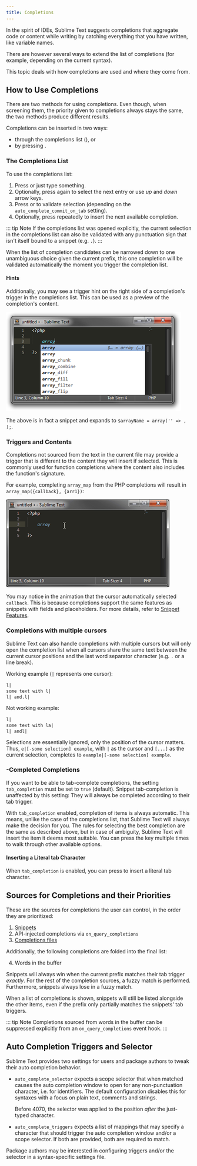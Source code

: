 ```yaml
---
title: Completions
---
```


In the spirit of IDEs,
Sublime Text suggests completions
that aggregate code or content while writing
by catching everything that you have written,
like variable names.

There are however several ways
to extend the list of completions
(for example, depending on the current syntax).

This topic deals with
how completions are used and
where they come from.


## How to Use Completions

There are two methods for using completions.
Even though, when screening them,
the priority given to completions always stays the same,
the two methods produce different results.

Completions can be inserted in two ways:

- through the completions list (<Key k="ctrl+space" />), or
- by pressing <Key k="tab" />.


### The Completions List

To use the completions list:

1. Press <Key k="ctrl+space" /> or just type something.
1. Optionally, press <Key k="ctrl+space" /> again
   to select the next entry
   or use *up* and *down* arrow keys.
1. Press <Key k="enter" /> or <Key k="tab" /> to validate selection
   (depending on the `auto_complete_commit_on_tab` setting).
1. Optionally, press <Key k="tab" /> repeatedly
   to insert the next available completion.

::: tip Note
If the completions list was opened explicitly,
the current selection
in the completions list
can also be validated
with any punctuation sign
that isn't itself bound to a snippet (e.g. `.`).
:::

When the list of completion candidates
can be narrowed down to one unambiguous choice
given the current prefix,
this one completion will be validated automatically
the moment you trigger the completion list.


#### Hints

Additionally,
you may see a trigger hint
on the right side of a completion's trigger
in the completions list.
This can be used as a preview
of the completion's content.

![image](./images/completions_hint.png)

The above is in fact a snippet
and expands to
`$arrayName = array('' => , );`.


### Triggers and Contents

Completions not sourced from the text in the current file
may provide a trigger
that is different
to the content they will insert if selected.
This is commonly used for function completions
where the content also includes
the function's signature.

For example,
completing `array_map` from the PHP completions
will result in `array_map({callback}, {arr1})`:

![image](./images/completions_contents.gif)

You may notice in the animation
that the cursor automatically selected `callback`.
This is because completions support
the same features as snippets
with fields and placeholders.
For more details,
refer to [Snippet Features](./snippets.md#snippet-features).


### Completions with multiple cursors

Sublime Text can also handle completions with multiple cursors
but will only open the completion list
when all cursors share the same text
between the current cursor positions
and the last word separator character
(e.g. `.`  or a line break).

Working example (`|` represents one cursor):

    l|
    some text with l|
    l| and.l|

Not working example:

    l|
    some text with la|
    l| andl|

Selections are essentially ignored,
only the position of the cursor matters.
Thus, `e|[-some selection] example`,
with `|` as the cursor and `[...]` as the current selection,
completes to `example|[-some selection] example`.


### <Key k="tab" />-Completed Completions

If you want to be able to tab-complete completions,
the setting `tab_completion` must be set to `true` (default).
Snippet tab-completion is unaffected by this setting:
They will always be completed
according to their tab trigger.

With `tab_completion` enabled,
completion of items is always automatic.
This means, unlike the case of the completions list,
that Sublime Text will always make the decision for you.
The rules for selecting the best completion
are the same as described above,
but in case of ambiguity,
Sublime Text will insert the item it deems most suitable.
You can press the <Key k="tab" /> key multiple times
to walk through other available options.


#### Inserting a Literal tab Character

When `tab_completion` is enabled,
you can press <Key k="shift+tab" />
to insert a literal tab character.


## Sources for Completions and their Priorities

These are the sources for completions
the user can control,
in the order they are prioritized:

1. [Snippets](./snippets.md)
2. API-injected completions via `on_query_completions`
3. [Completions files](/reference/completions.md)

Additionally,
the following completions
are folded into the final list:

4.  Words in the buffer


Snippets will always win
when the current prefix
matches their tab trigger *exactly*.
For the rest of the completion sources,
a fuzzy match is performed.
Furthermore,
snippets always lose in a fuzzy match.

When a list of completions is shown,
snippets will still be listed alongside the other items,
even if the prefix only partially matches
the snippets' tab triggers.

::: tip Note
Completions sourced from words in the buffer
can be suppressed explicitly
from an `on_query_completions` event hook.
:::


## Auto Completion Triggers and Selector

Sublime Text provides two settings
for users and package authors
to tweak their auto completion behavior.

- `auto_complete_selector` expects a scope selector
  that when matched causes the auto completion window
  to open for any non-punctuation character,
  i.e. for identifiers.
  The default configuration disables this
  for syntaxes with a focus on plain text, comments and strings.

  Before 4070,
  the selector was applied to the position *after* the just-typed character.

- `auto_complete_triggers` expects a list of mappings
  that may specify a character that should trigger the auto completion window
  and/or a scope selector.
  If both are provided,
  both are required to match.

Package authors may be interested
in configuring triggers and/or the selector
in a syntax-specific settings file.
